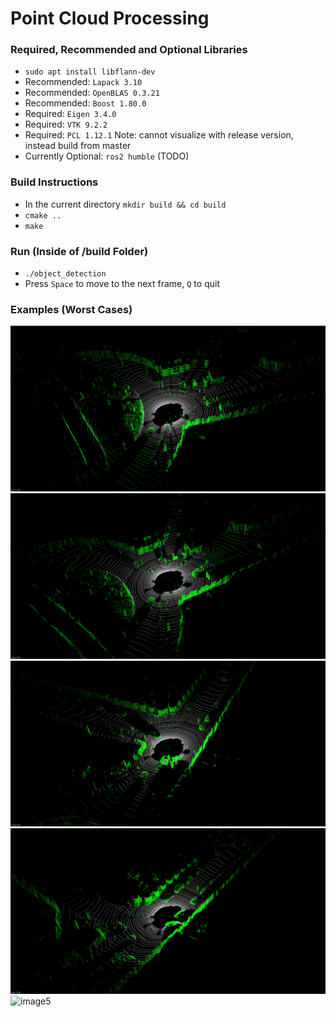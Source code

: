 # Point Cloud Processing

### Required, Recommended and Optional Libraries
- `sudo apt install libflann-dev`
- Recommended: `Lapack 3.10`
- Recommended: `OpenBLAS 0.3.21`
- Recommended: `Boost 1.80.0`
- Required: `Eigen 3.4.0`
- Required: `VTK 9.2.2`
- Required: `PCL 1.12.1` Note: cannot visualize with release version, instead build from master
- Currently Optional: `ros2 humble` (TODO)

### Build Instructions
- In the current directory `mkdir build && cd build`
- `cmake ..`
- `make`

### Run (Inside of /build Folder)
- `./object_detection`
- Press `Space` to move to the next frame, `Q` to quit

### Examples (Worst Cases)
![image1](https://github.com/ysimonov/point_cloud_processing/blob/main/images/1.png)
![image2](https://github.com/ysimonov/point_cloud_processing/blob/main/images/2.png)
![image3](https://github.com/ysimonov/point_cloud_processing/blob/main/images/3.png)
![image4](https://github.com/ysimonov/point_cloud_processing/blob/main/images/4.png)
![image5](https://github.com/ysimonov/point_cloud_processing/blob/main/images/recording.gif)
